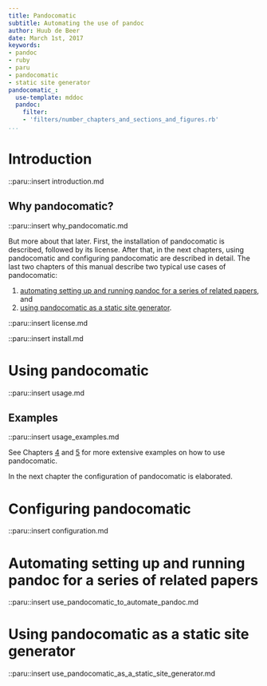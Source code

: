 ```yaml
---
title: Pandocomatic
subtitle: Automating the use of pandoc
author: Huub de Beer
date: March 1st, 2017
keywords:
- pandoc
- ruby
- paru
- pandocomatic
- static site generator
pandocomatic_:
  use-template: mddoc
  pandoc:
    filter: 
    - 'filters/number_chapters_and_sections_and_figures.rb'
...
```



# Introduction

::paru::insert introduction.md

## Why pandocomatic?

::paru::insert why_pandocomatic.md

But more about that later. First, the installation of pandocomatic is
described, followed by its license.  After that, in the next chapters, using
pandocomatic and configuring pandocomatic are described in detail. The last
two chapters of this manual describe two typical use cases of pandocomatic:

1.  [automating setting up and running pandoc for a series of related papers](#automating-setting-up-and-running-pandoc-for-a-series-of-related-papers), and 
2.  [using pandocomatic as a static site
    generator](#using-pandocomatic-as-a-static-site-generator).

::paru::insert license.md

::paru::insert install.md

# Using pandocomatic

::paru::insert usage.md

## Examples

::paru::insert usage_examples.md


See Chapters
[4](#use-case-i-automating-setting-up-and-running-pandoc-for-a-series-of-related-papers)
and
[5](#use-case-ii-use-pandocomatic-as-a-static-site-generator)
for more extensive examples on how to use pandocomatic.

In the next chapter the configuration of pandocomatic is elaborated.

# Configuring pandocomatic

::paru::insert configuration.md

# Automating setting up and running pandoc for a series of related papers

::paru::insert use_pandocomatic_to_automate_pandoc.md

# Using pandocomatic as a static site generator

::paru::insert use_pandocomatic_as_a_static_site_generator.md


